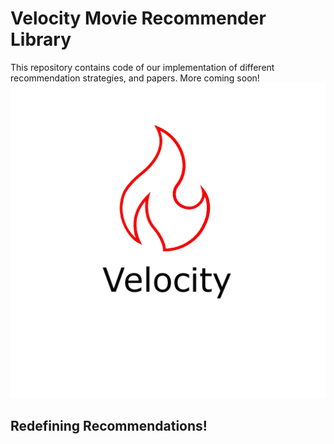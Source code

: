 # Velocity Movie Recommender Library

This repository contains code of our implementation of different recommendation strategies, and papers. 
More coming soon!
![VELOCITY LOGO](https://github.com/serzaxlucifer/Velocity/blob/main/Velocity%20Recommender.png?raw=true)

## Redefining Recommendations!
